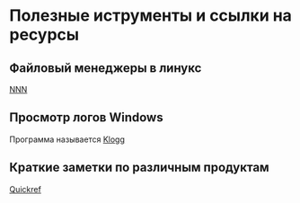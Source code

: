 # Полезные иструменты и ссылки на ресурсы
## Файловый менеджеры в линукс 
[NNN](https://github.com/jarun/nnn)
## Просмотр логов Windows
Программа называется [Klogg](https://klogg.filimonov.dev/)
## Краткие заметки по различным продуктам
[Quickref](https://quickref.me/)